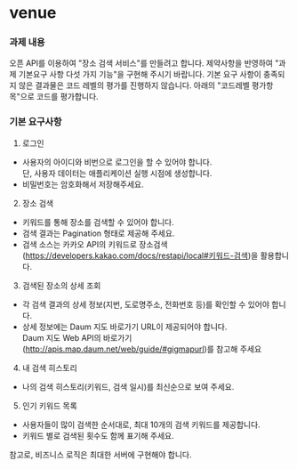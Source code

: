 # venue

### 과제 내용
오픈 API를 이용하여 "장소 검색 서비스"를 만들려고 합니다.
제약사항을 반영하여 "과제 기본요구 사항 다섯 가지 기능"을 구현해 주시기 바랍니다.
기본 요구 사항이 충족되지 않은 결과물은 코드 레벨의 평가를 진행하지 않습니다.
아래의 "코드레벨 평가항목"으로 코드를 평가합니다.

### 기본 요구사항
1. 로그인
- 사용자의 아이디와 비번으로 로그인을 할 수 있어야 합니다. <br>
단, 사용자 데이터는 애플리케이션 실행 시점에 생성합니다.
- 비밀번호는 암호화해서 저장해주세요.

2. 장소 검색
- 키워드를 통해 장소를 검색할 수 있어야 합니다.
- 검색 결과는 Pagination 형태로 제공해 주세요.
- 검색 소스는 카카오 API의 키워드로 장소검색 (https://developers.kakao.com/docs/restapi/local#키워드-검색)을 활용합니다.

3. 검색된 장소의 상세 조회
- 각 검색 결과의 상세 정보(지번, 도로명주소, 전화번호 등)를 확인할 수 있어야 합니다.
- 상세 정보에는 Daum 지도 바로가기 URL이 제공되어야 합니다.<br>
Daum 지도 Web API의 바로가기(http://apis.map.daum.net/web/guide/#gigmapurl)를 참고해 주세요

4. 내 검색 히스토리
- 나의 검색 히스토리(키워드, 검색 일시)를 최신순으로 보여 주세요.

5. 인기 키워드 목록
- 사용자들이 많이 검색한 순서대로, 최대 10개의 검색 키워드를 제공합니다.
- 키워드 별로 검색된 횟수도 함께 표기해 주세요.

참고로, 비즈니스 로직은 최대한 서버에 구현해야 합니다.



